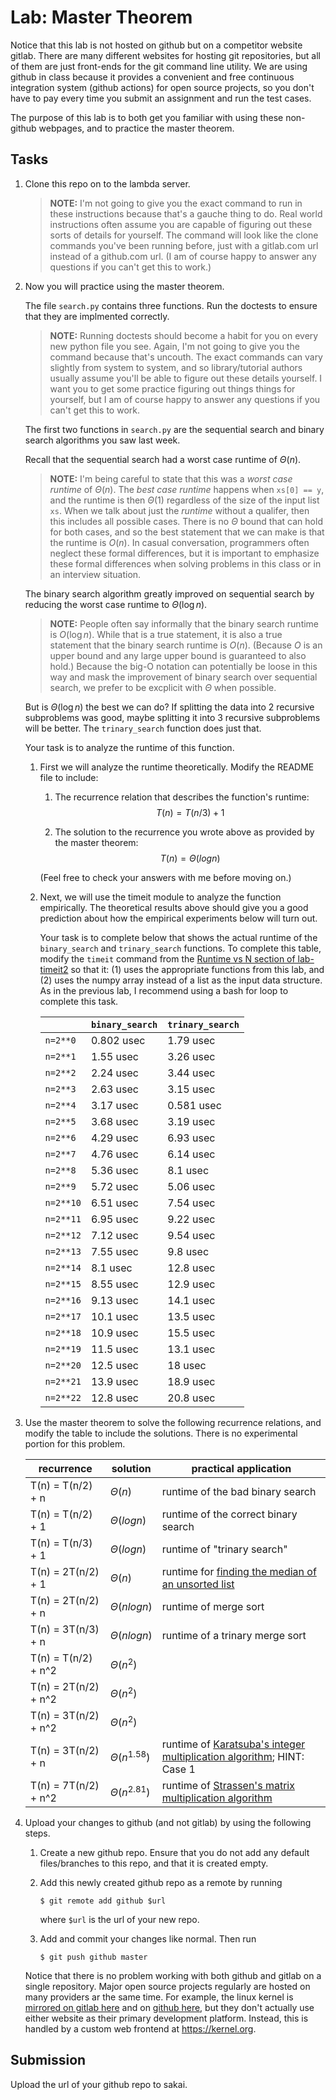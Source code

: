 # Lab: Master Theorem

Notice that this lab is not hosted on github but on a competitor website gitlab.
There are many different websites for hosting git repositories,
but all of them are just front-ends for the git command line utility.
We are using github in class because it provides a convenient and free continuous integration system (github actions) for open source projects,
so you don't have to pay every time you submit an assignment and run the test cases.

The purpose of this lab is to both get you familiar with using these non-github webpages, and to practice the master theorem.

## Tasks

1. Clone this repo on to the lambda server.

    > **NOTE:**
    > I'm not going to give you the exact command to run in these instructions because that's a gauche thing to do.
    > Real world instructions often assume you are capable of figuring out these sorts of details for yourself.
    > The command will look like the clone commands you've been running before, just with a gitlab.com url instead of a github.com url.
    > (I am of course happy to answer any questions if you can't get this to work.)

1. Now you will practice using the master theorem.

    The file `search.py` contains three functions.
    Run the doctests to ensure that they are implmented correctly.

    > **NOTE:**
    > Running doctests should become a habit for you on every new python file you see.
    > Again, I'm not going to give you the command because that's uncouth.
    > The exact commands can vary slightly from system to system,
    > and so library/tutorial authors usually assume you'll be able to figure out these details yourself.
    > I want you to get some practice figuring out things things for yourself,
    > but I am of course happy to answer any questions if you can't get this to work.

    The first two functions in `search.py` are the sequential search and binary search algorithms you saw last week.

    Recall that the sequential search had a worst case runtime of $\Theta(n)$.

    > **NOTE:**
    > I'm being careful to state that this was a *worst case runtime* of $\Theta(n)$.
    > The *best case runtime* happens when `xs[0] == y`,
    > and the runtime is then $\Theta(1)$ regardless of the size of the input list `xs`.
    > When we talk about just the *runtime* without a qualifer,
    > then this includes all possible cases.
    > There is no $\Theta$ bound that can hold for both cases,
    > and so the best statement that we can make is that the runtime is $O(n)$.
    > In casual conversation, programmers often neglect these formal differences,
    > but it is important to emphasize these formal differences when solving problems in this class or in an interview situation.

    The binary search algorithm greatly improved on sequential search by reducing the worst case runtime to $\Theta(\log n)$.

    > **NOTE:**
    > People often say informally that the binary search runtime is $O(\log n)$.
    > While that is a true statement, it is also a true statement that the binary search runtime is $O(n)$.
    > (Because $O$ is an upper bound and any large upper bound is guaranteed to also hold.)
    > Because the big-O notation can potentially be loose in this way and mask the improvement of binary search over sequential search,
    > we prefer to be excplicit with $\Theta$ when possible.

    But is $\Theta(\log n)$ the best we can do?
    If splitting the data into 2 recursive subproblems was good,
    maybe splitting it into 3 recursive subproblems will be better.
    The `trinary_search` function does just that.

    Your task is to analyze the runtime of this function.

    1. First we will analyze the runtime theoretically.
        Modify the README file to include:
    
        1. The recurrence relation that describes the function's runtime:
            $$T(n) = T(n/3) + 1$$

        1. The solution to the recurrence you wrote above as provided by the master theorem:
            $$T(n) = \Theta(log n)$$

        (Feel free to check your answers with me before moving on.)
    
    1. Next, we will use the timeit module to analyze the function empirically.
        The theoretical results above should give you a good prediction about how the empirical experiments below will turn out.

        Your task is to complete below that shows the actual runtime of the `binary_search` and `trinary_search` functions.
        To complete this table, modify the `timeit` command from the [Runtime vs N section of lab-timeit2](https://github.com/mikeizbicki/lab-timeit2#runtime-vs-n) so that it: (1) uses the appropriate functions from this lab, and (2) uses the numpy array instead of a list as the input data structure.
        As in the previous lab, I recommend using a bash for loop to complete this task.

        |                | `binary_search`           | `trinary_search`      |
        | -------------- | ------------------------- | --------------------- | 
        | `n=2**0`       |     0.802 usec            |       1.79 usec                |
        | `n=2**1`       |     1.55 usec                      |   3.26 usec                   |
        | `n=2**2`       |     2.24 usec                      |   3.44 usec                     |
        | `n=2**3`       |     2.63 usec                      |   3.15 usec                     |
        | `n=2**4`       |     3.17 usec                      |   0.581 usec                     |
        | `n=2**5`       |     3.68 usec                      |   3.19 usec                     |
        | `n=2**6`       |     4.29 usec                      |   6.93 usec                     |
        | `n=2**7`       |     4.76 usec                      |   6.14 usec                     |
        | `n=2**8`       |     5.36 usec                      |   8.1 usec                     |
        | `n=2**9`       |     5.72 usec                      |   5.06 usec                     |
        | `n=2**10`      |     6.51 usec                      |   7.54 usec                     |
        | `n=2**11`      |     6.95 usec                      |   9.22 usec                     |
        | `n=2**12`      |     7.12 usec                      |   9.54 usec                     |
        | `n=2**13`      |     7.55 usec                      |   9.8 usec                     |
        | `n=2**14`      |     8.1 usec                      |    12.8 usec                    |
        | `n=2**15`      |     8.55 usec                      |    12.9 usec                    |
        | `n=2**16`      |     9.13 usec                      |    14.1 usec                    |
        | `n=2**17`      |     10.1 usec                      |    13.5 usec                    |
        | `n=2**18`      |     10.9 usec                      |    15.5 usec                    |
        | `n=2**19`      |     11.5 usec                      |    13.1 usec                    |
        | `n=2**20`      |     12.5 usec                      |    18 usec                    |
        | `n=2**21`      |     13.9 usec                      |    18.9 usec                    |
        | `n=2**22`      |     12.8 usec                      |    20.8 usec                    |


1. Use the master theorem to solve the following recurrence relations,
    and modify the table to include the solutions.
    There is no experimental portion for this problem.

    | recurrence           | solution                       | practical application                     |
    | -------------------- | ------------------------------ | ----------------------------------------- |
    | T(n) = T(n/2) + n    | $\Theta(        n            )$ | runtime of the bad binary search          |
    | T(n) = T(n/2) + 1    | $\Theta(   log n                 )$ | runtime of the correct binary search      |
    | T(n) = T(n/3) + 1    | $\Theta(        log n            )$ | runtime of "trinary search"               |
    | T(n) = 2T(n/2) + 1   | $\Theta(     n               )$ | runtime for [finding the median of an unsorted list](https://en.wikipedia.org/wiki/Quickselect) |
    | T(n) = 2T(n/2) + n   | $\Theta(       nlogn             )$ | runtime of merge sort                     |
    | T(n) = 3T(n/3) + n   | $\Theta(          nlogn          )$ | runtime of a trinary merge sort           |
    | T(n) = T(n/2) + n^2  | $\Theta(       n^2             )$ |                                           |
    | T(n) = 2T(n/2) + n^2 | $\Theta(      n^2              )$ |                                           |
    | T(n) = 3T(n/2) + n^2 | $\Theta(       n^2             )$ |                                           |
    | T(n) = 3T(n/2) + n   | $\Theta(       n^{1.58}             )$ | runtime of [Karatsuba's integer multiplication algorithm](https://en.wikipedia.org/wiki/Karatsuba_algorithm); HINT: Case 1 |
    | T(n) = 7T(n/2) + n^2 | $\Theta(      n^{2.81}              )$ | runtime of [Strassen's matrix multiplication algorithm](https://en.wikipedia.org/wiki/Strassen_algorithm) |

1. Upload your changes to github (and not gitlab) by using the following steps.

    1. Create a new github repo.
        Ensure that you do not add any default files/branches to this repo, and that it is created empty.

    1. Add this newly created github repo as a remote by running
        ```
        $ git remote add github $url
        ```
        where `$url` is the url of your new repo.

    1. Add and commit your changes like normal.
        Then run
        ```
        $ git push github master
        ```
    
    Notice that there is no problem working with both github and gitlab on a single repository.
    Major open source projects regularly are hosted on many providers ar the same time.
    For example, the linux kernel is [mirrored on gitlab here](https://gitlab.com/linux-kernel/linux) and on [github here](https://github.com/torvalds/linux),
    but they don't actually use either website as their primary development platform.
    Instead, this is handled by a custom web frontend at <https://kernel.org>.

## Submission

Upload the url of your github repo to sakai.
